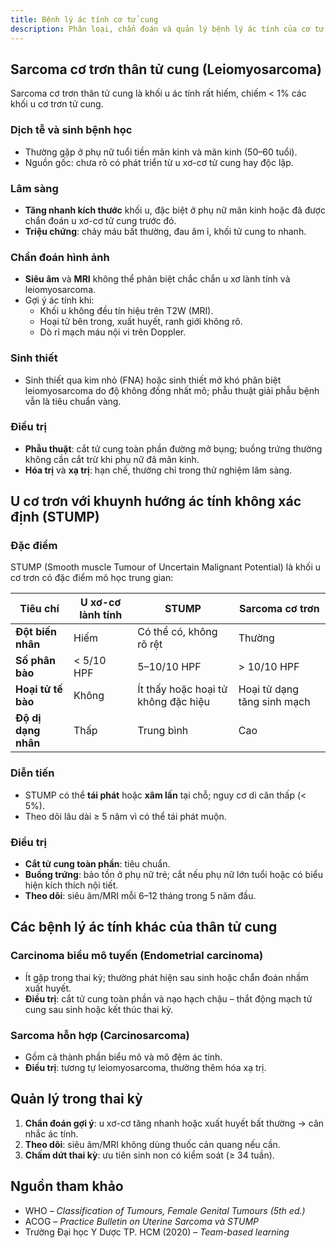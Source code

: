 ```yaml
---
title: Bệnh lý ác tính cơ tử cung
description: Phân loại, chẩn đoán và quản lý bệnh lý ác tính của cơ tử cung.
---
```


## Sarcoma cơ trơn thân tử cung (Leiomyosarcoma)

Sarcoma cơ trơn thân tử cung là khối u ác tính rất hiếm, chiếm < 1% các khối u cơ trơn tử cung.

### Dịch tễ và sinh bệnh học

- Thường gặp ở phụ nữ tuổi tiền mãn kinh và mãn kinh (50–60 tuổi).
- Nguồn gốc: chưa rõ có phát triển từ u xơ-cơ tử cung hay độc lập.

### Lâm sàng

- **Tăng nhanh kích thước** khối u, đặc biệt ở phụ nữ mãn kinh hoặc đã được chẩn đoán u xơ-cơ tử cung trước đó.
- **Triệu chứng**: chảy máu bất thường, đau âm ỉ, khối tử cung to nhanh.

### Chẩn đoán hình ảnh

- **Siêu âm** và **MRI** không thể phân biệt chắc chắn u xơ lành tính và leiomyosarcoma.
- Gợi ý ác tính khi:
  - Khối u không đều tín hiệu trên T2W (MRI).
  - Hoại tử bên trong, xuất huyết, ranh giới không rõ.
  - Dò rỉ mạch máu nội vi trên Doppler.

### Sinh thiết

- Sinh thiết qua kim nhỏ (FNA) hoặc sinh thiết mở khó phân biệt leiomyosarcoma do độ không đồng nhất mô; phẫu thuật giải phẫu bệnh vẫn là tiêu chuẩn vàng.

### Điều trị

- **Phẫu thuật**: cắt tử cung toàn phần đường mở bụng; buồng trứng thường không cần cắt trừ khi phụ nữ đã mãn kinh.
- **Hóa trị** và **xạ trị**: hạn chế, thường chỉ trong thử nghiệm lâm sàng.

## U cơ trơn với khuynh hướng ác tính không xác định (STUMP)

### Đặc điểm

STUMP (Smooth muscle Tumour of Uncertain Malignant Potential) là khối u cơ trơn có đặc điểm mô học trung gian:

| Tiêu chí            | U xơ-cơ lành tính | STUMP                               | Sarcoma cơ trơn             |
| ------------------- | ----------------- | ----------------------------------- | --------------------------- |
| **Đột biến nhân**   | Hiếm              | Có thể có, không rõ rệt             | Thường                      |
| **Số phân bào**     | < 5/10 HPF        | 5–10/10 HPF                         | > 10/10 HPF                 |
| **Hoại tử tế bào**  | Không             | Ít thấy hoặc hoại tử không đặc hiệu | Hoại tử dạng tăng sinh mạch |
| **Độ dị dạng nhân** | Thấp              | Trung bình                          | Cao                         |

### Diễn tiến

- STUMP có thể **tái phát** hoặc **xâm lấn** tại chỗ; nguy cơ di căn thấp (< 5%).
- Theo dõi lâu dài ≥ 5 năm vì có thể tái phát muộn.

### Điều trị

- **Cắt tử cung toàn phần**: tiêu chuẩn.
- **Buồng trứng**: bảo tồn ở phụ nữ trẻ; cắt nếu phụ nữ lớn tuổi hoặc có biểu hiện kích thích nội tiết.
- **Theo dõi**: siêu âm/MRI mỗi 6–12 tháng trong 5 năm đầu.

## Các bệnh lý ác tính khác của thân tử cung

### Carcinoma biểu mô tuyến (Endometrial carcinoma)

- Ít gặp trong thai kỳ; thường phát hiện sau sinh hoặc chẩn đoán nhầm xuất huyết.
- **Điều trị**: cắt tử cung toàn phần và nạo hạch chậu – thắt động mạch tử cung sau sinh hoặc kết thúc thai kỳ.

### Sarcoma hỗn hợp (Carcinosarcoma)

- Gồm cả thành phần biểu mô và mô đệm ác tính.
- **Điều trị**: tương tự leiomyosarcoma, thường thêm hóa xạ trị.

## Quản lý trong thai kỳ

1. **Chẩn đoán gợi ý**: u xơ-cơ tăng nhanh hoặc xuất huyết bất thường → cân nhắc ác tính.
2. **Theo dõi**: siêu âm/MRI không dùng thuốc cản quang nếu cần.
3. **Chấm dứt thai kỳ**: ưu tiên sinh non có kiểm soát (≥ 34 tuần).

## Nguồn tham khảo

- WHO – _Classification of Tumours, Female Genital Tumours (5th ed.)_
- ACOG – _Practice Bulletin on Uterine Sarcoma và STUMP_
- Trường Đại học Y Dược TP. HCM (2020) – _Team-based learning_
